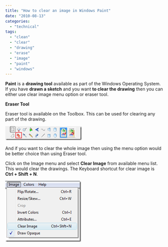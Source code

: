 ```yaml
---
title: "How to clear an image in Windows Paint"
date: "2010-08-13"
categories: 
  - "technical"
tags: 
  - "clean"
  - "clear"
  - "drawing"
  - "erase"
  - "image"
  - "paint"
  - "windows"
---
```


**Paint** is a **drawing tool** available as part of the Windows Operating System. If you have **drawn a sketch** and you want **to clear the drawing** then you can either use clear image menu option or eraser tool.

**Eraser Tool**

Eraser tool is available on the Toolbox. This can be used for clearing any part of the drawing.

[![image](/assets/images/1_image_thumb40.png "image")](http://blogmines.com/blog/wp-content/uploads/2010/08/image41.png)

And if you want to clear the whole image then using the menu option would be better choice than using Eraser tool.

Click on the Image menu and select **Clear Image** from available menu list. This would clear the drawings. The Keyboard shortcut for clear image is **Ctrl + Shift + N**.

[![image](/assets/images/2_image_thumb41.png "image")](http://blogmines.com/blog/wp-content/uploads/2010/08/image42.png)

